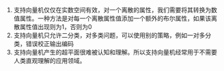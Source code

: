 1. 支持向量机仅仅在实数空间有效，对一个离散的属性，我们需要将其转换为数值属性。一种方法是对每一个离散属性值添加一个额外的布尔属性，如果该离散属性值出现则为1，否则为0
2. 支持向量机只允许二分类，对多类问题，可以使用别的策略，例如一对多分类，错误校正输出编码
3. 支持向量机产生的超平面很难被认知和理解。所以支持向量机经常用于不需要人类直观理解的应用领域。
